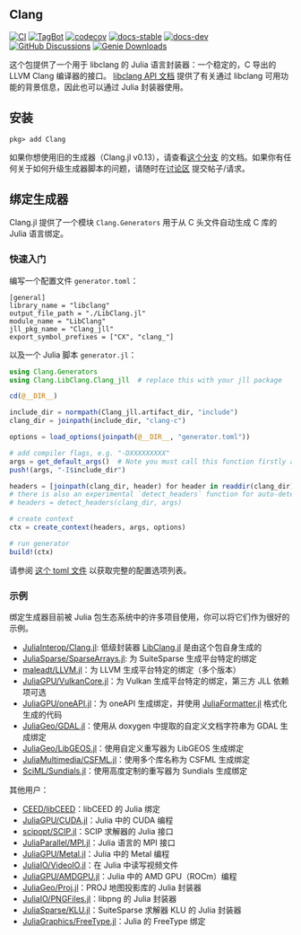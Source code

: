## Clang

[![CI](https://github.com/JuliaInterop/Clang.jl/actions/workflows/ci.yml/badge.svg)](https://github.com/JuliaInterop/Clang.jl/actions/workflows/ci.yml)
[![TagBot](https://github.com/JuliaInterop/Clang.jl/actions/workflows/TagBot.yml/badge.svg)](https://github.com/JuliaInterop/Clang.jl/actions/workflows/TagBot.yml)
[![codecov](https://codecov.io/gh/JuliaInterop/Clang.jl/branch/master/graph/badge.svg)](https://codecov.io/gh/JuliaInterop/Clang.jl)
[![docs-stable](https://img.shields.io/badge/docs-stable-blue.svg)](https://JuliaInterop.github.io/Clang.jl/stable)
[![docs-dev](https://img.shields.io/badge/docs-dev-blue.svg)](https://JuliaInterop.github.io/Clang.jl/dev)
[![GitHub Discussions](https://img.shields.io/github/discussions/JuliaInterop/Clang.jl)](https://github.com/JuliaInterop/Clang.jl/discussions)
[![Genie Downloads](https://shields.io/endpoint?url=https://pkgs.genieframework.com/api/v1/badge/Clang)](https://pkgs.genieframework.com?packages=Clang)

这个包提供了一个用于 libclang 的 Julia 语言封装器：一个稳定的，C 导出的 LLVM Clang 编译器的接口。
[libclang API 文档](http://clang.llvm.org/doxygen/group__CINDEX.html) 提供了有关通过 libclang 可用功能的背景信息，因此也可以通过 Julia 封装器使用。

## 安装

```
pkg> add Clang
```

如果你想使用旧的生成器（Clang.jl v0.13），请查看[这个分支](https://github.com/JuliaInterop/Clang.jl/tree/old-generator) 的文档。如果你有任何关于如何升级生成器脚本的问题，请随时在[讨论区](https://github.com/JuliaInterop/Clang.jl/discussions) 提交帖子/请求。

## 绑定生成器

Clang.jl 提供了一个模块 `Clang.Generators` 用于从 C 头文件自动生成 C 库的 Julia 语言绑定。

### 快速入门

编写一个配置文件 `generator.toml`：
```
[general]
library_name = "libclang"
output_file_path = "./LibClang.jl"
module_name = "LibClang"
jll_pkg_name = "Clang_jll"
export_symbol_prefixes = ["CX", "clang_"]
```

以及一个 Julia 脚本 `generator.jl`：
```julia
using Clang.Generators
using Clang.LibClang.Clang_jll  # replace this with your jll package

cd(@__DIR__)

include_dir = normpath(Clang_jll.artifact_dir, "include")
clang_dir = joinpath(include_dir, "clang-c")

options = load_options(joinpath(@__DIR__, "generator.toml"))

# add compiler flags, e.g. "-DXXXXXXXXX"
args = get_default_args()  # Note you must call this function firstly and then append your own flags
push!(args, "-I$include_dir")

headers = [joinpath(clang_dir, header) for header in readdir(clang_dir) if endswith(header, ".h")]
# there is also an experimental `detect_headers` function for auto-detecting top-level headers in the directory
# headers = detect_headers(clang_dir, args)

# create context
ctx = create_context(headers, args, options)

# run generator
build!(ctx)
```

请参阅 [这个 toml 文件](https://github.com/JuliaInterop/Clang.jl/blob/master/gen/generator.toml) 以获取完整的配置选项列表。

### 示例

绑定生成器目前被 Julia 包生态系统中的许多项目使用，你可以将它们作为很好的示例。

- [JuliaInterop/Clang.jl](https://github.com/JuliaInterop/Clang.jl): 低级封装器 [LibClang.jl](./lib/14/LibClang.jl) 是由这个包自身生成的
- [JuliaSparse/SparseArrays.jl](https://github.com/JuliaSparse/SparseArrays.jl): 为 SuiteSparse 生成平台特定的绑定
- [maleadt/LLVM.jl](https://github.com/maleadt/LLVM.jl)：为 LLVM 生成平台特定的绑定（多个版本）
- [JuliaGPU/VulkanCore.jl](https://github.com/JuliaGPU/VulkanCore.jl)：为 Vulkan 生成平台特定的绑定，第三方 JLL 依赖项可选
- [JuliaGPU/oneAPI.jl](https://github.com/JuliaGPU/oneAPI.jl)：为 oneAPI 生成绑定，并使用 [JuliaFormatter.jl](https://github.com/domluna/JuliaFormatter.jl) 格式化生成的代码
- [JuliaGeo/GDAL.jl](https://github.com/JuliaGeo/GDAL.jl)：使用从 doxygen 中提取的自定义文档字符串为 GDAL 生成绑定
- [JuliaGeo/LibGEOS.jl](https://github.com/JuliaGeo/LibGEOS.jl)：使用自定义重写器为 LibGEOS 生成绑定
- [JuliaMultimedia/CSFML.jl](https://github.com/JuliaMultimedia/CSFML.jl)：使用多个库名称为 CSFML 生成绑定
- [SciML/Sundials.jl](https://github.com/SciML/Sundials.jl)：使用高度定制的重写器为 Sundials 生成绑定

其他用户：

- [CEED/libCEED](https://github.com/CEED/libCEED)：libCEED 的 Julia 绑定
- [JuliaGPU/CUDA.jl](https://github.com/JuliaGPU/CUDA.jl)：Julia 中的 CUDA 编程
- [scipopt/SCIP.jl](https://github.com/scipopt/SCIP.jl)：SCIP 求解器的 Julia 接口
- [JuliaParallel/MPI.jl](https://github.com/JuliaParallel/MPI.jl)：Julia 语言的 MPI 接口
- [JuliaGPU/Metal.jl](https://github.com/JuliaGPU/Metal.jl)：Julia 中的 Metal 编程
- [JuliaIO/VideoIO.jl](https://github.com/JuliaIO/VideoIO.jl)：在 Julia 中读写视频文件
- [JuliaGPU/AMDGPU.jl](https://github.com/JuliaGPU/AMDGPU.jl)：Julia 中的 AMD GPU（ROCm）编程
- [JuliaGeo/Proj.jl](https://github.com/JuliaGeo/Proj.jl)：PROJ 地图投影库的 Julia 封装器
- [JuliaIO/PNGFiles.jl](https://github.com/JuliaIO/PNGFiles.jl)：libpng 的 Julia 封装器
- [JuliaSparse/KLU.jl](https://github.com/JuliaSparse/KLU.jl)：SuiteSparse 求解器 KLU 的 Julia 封装器
- [JuliaGraphics/FreeType.jl](https://github.com/JuliaGraphics/FreeType.jl)：Julia 的 FreeType 绑定


